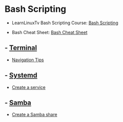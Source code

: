 # Bash Scripting

- LearnLinuxTv Bash Scripting Course: [Bash Scripting](https://www.youtube.com/watch?v=2733cRPudvI)

- Bash Cheat Sheet: [Bash Cheat Sheet](https://devhints.io/bash)

## - [Terminal](linux/topics/terminal)

- [Navigation Tips](linux/topics/terminal/navigating_terminal.md)

## - [Systemd](linux/topics/systemd)

- [Create a service](linux/topics/systemd/create_systemd_service.md)

## - [Samba](linux/topics/samba)

- [Create a Samba share](linux/topics/samba/create_samba_share.md)